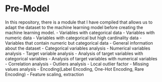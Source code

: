 # Pre-Model
 In this repository, there is a module that I have compiled that allows us to adapt the dataset to the machine learning model before creating the machine learning model. - Variables with categorical data - Variables with numeric data - Variables with categorical but high cardinality data - Variables that contain numeric but categorical data - General information about the dataset - Categorical variables analysis - Numerical variables analysis - Target variable analysis - Analysis of target variables with categorical variables - Analysis of target variables with numerical variables - Correlation analysis - Outliers analysis - Local outlier factor - Missing values analysis - Encoding(Label Encoding, One-Hot Encoding, Rare Encoding) - Feature scaling, extraction
